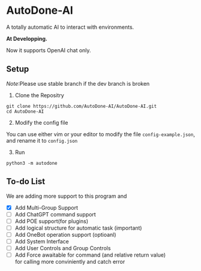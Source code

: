 # AutoDone-AI

A totally automatic AI to interact with environments.

**At Developping.**

Now it supports OpenAI chat only.

## Setup

*Note*:Please use stable branch if the dev branch is broken

1. Clone the Repositry

```shell
git clone https://github.com/AutoDone-AI/AutoDone-AI.git
cd AutoDone-AI
```

2. Modify the config file

You can use either vim or your editor to modify the file `config-example.json`, and rename it to `config.json`

3. Run

```shell
python3 -m autodone
```

## To-do List

We are adding more support to this program and 
- [x] Add Multi-Group Support
- [ ] Add ChatGPT command support
- [ ] Add POE support(for plugins)
- [ ] Add logical structure for automatic task (important)
- [ ] Add OneBot operation support (optioanl)
- [ ] Add System Interface
- [ ] Add User Controls and Group Controls
- [ ] Add Force awaitable for command (and relative return value) <br> for calling more conviniently and catch error
